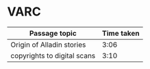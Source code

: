 # VARC

| **Passage topic**           | **Time taken** |
| --------------------------- | -------------- |
| Origin of Alladin stories   | 3:06           |
| copyrights to digital scans | 3:10           |
